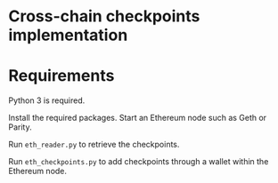 Cross-chain checkpoints implementation
======================================

# Requirements

Python 3 is required.

Install the required packages.
Start an Ethereum node such as Geth or Parity.

Run `eth_reader.py` to retrieve the checkpoints.

Run `eth_checkpoints.py` to add checkpoints through a wallet within the Ethereum node.


